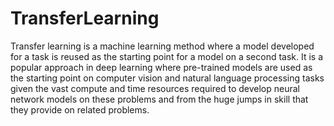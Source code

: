 # TransferLearning
Transfer learning is a machine learning method where a model developed for a task is reused as the starting point for a model on a second task.  It is a popular approach in deep learning where pre-trained models are used as the starting point on computer vision and natural language processing tasks given the vast compute and time resources required to develop neural network models on these problems and from the huge jumps in skill that they provide on related problems.
